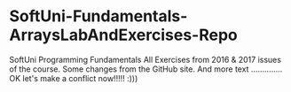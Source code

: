 # SoftUni-Fundamentals-ArraysLabAndExercises-Repo
SoftUni Programming Fundamentals All Exercises from 2016 &amp; 2017 issues of the course.
Some changes from the GitHub site. And more text ..............
OK let's make a conflict now!!!!! :)))
